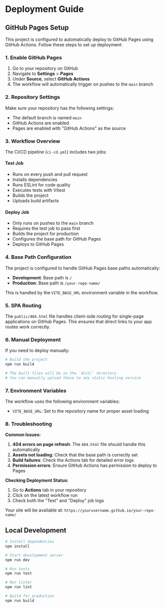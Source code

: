 # Deployment Guide

## GitHub Pages Setup

This project is configured to automatically deploy to GitHub Pages using GitHub Actions. Follow these steps to set up deployment:

### 1. Enable GitHub Pages

1. Go to your repository on GitHub
2. Navigate to **Settings** > **Pages**
3. Under **Source**, select **GitHub Actions**
4. The workflow will automatically trigger on pushes to the `main` branch

### 2. Repository Settings

Make sure your repository has the following settings:

- The default branch is named `main`
- GitHub Actions are enabled
- Pages are enabled with "GitHub Actions" as the source

### 3. Workflow Overview

The CI/CD pipeline (`ci-cd.yml`) includes two jobs:

#### Test Job

- Runs on every push and pull request
- Installs dependencies
- Runs ESLint for code quality
- Executes tests with Vitest
- Builds the project
- Uploads build artifacts

#### Deploy Job

- Only runs on pushes to the `main` branch
- Requires the test job to pass first
- Builds the project for production
- Configures the base path for GitHub Pages
- Deploys to GitHub Pages

### 4. Base Path Configuration

The project is configured to handle GitHub Pages base paths automatically:

- **Development**: Base path is `/`
- **Production**: Base path is `/your-repo-name/`

This is handled by the `VITE_BASE_URL` environment variable in the workflow.

### 5. SPA Routing

The `public/404.html` file handles client-side routing for single-page applications on GitHub Pages. This ensures that direct links to your app routes work correctly.

### 6. Manual Deployment

If you need to deploy manually:

```bash
# Build the project
npm run build

# The built files will be in the `dist/` directory
# You can manually upload these to any static hosting service
```

### 7. Environment Variables

The workflow uses the following environment variables:

- `VITE_BASE_URL`: Set to the repository name for proper asset loading

### 8. Troubleshooting

**Common Issues:**

1. **404 errors on page refresh**: The `404.html` file should handle this automatically
2. **Assets not loading**: Check that the base path is correctly set
3. **Build failures**: Check the Actions tab for detailed error logs
4. **Permission errors**: Ensure GitHub Actions has permission to deploy to Pages

**Checking Deployment Status:**

1. Go to **Actions** tab in your repository
2. Click on the latest workflow run
3. Check both the "Test" and "Deploy" job logs

Your site will be available at: `https://yourusername.github.io/your-repo-name/`

## Local Development

```bash
# Install dependencies
npm install

# Start development server
npm run dev

# Run tests
npm run test

# Run linter
npm run lint

# Build for production
npm run build
```
